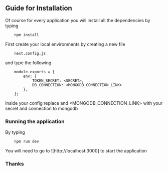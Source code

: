 ## Guide for Installation

Of course for every application you will install all the dependencies by typing

```
    npm install
```

First create your local environments by creating a new file

```
    next.config.js
```

and type the following

```
    module.exports = {
        env: {
            TOKEN_SECRET: <SECRET>,
            DB_CONNECTION: <MONGODB_CONNECTION_LINK>
        },
    };
```

Inside your config replace <SECRET> and <MONGODB_CONNECTION_LINK> with your
secret and connection to mongodb

### Running the application

By typing

```
    npm run dev
```

You will need to go to ![http://localhost:3000] to start the application

### Thanks
